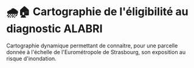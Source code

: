 # 🌧️🏠 Cartographie de l'éligibilité au diagnostic ALABRI

Cartographie dynamique permettant de connaitre, pour une parcelle donnée à l'échelle de l'Eurométropole de Strasbourg, son exposition au risque d'inondation.
